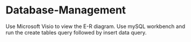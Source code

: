 # Database-Management

Use Microsoft Visio to view the E-R diagram.
Use mySQL workbench and run the create tables query followed by insert data query.
